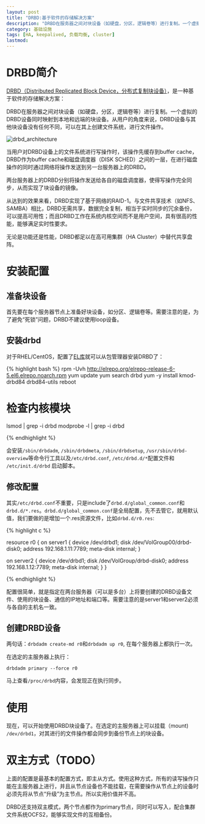 ```yaml
---
layout: post
title: "DRBD:基于软件的存储解决方案"
description: "DRBD在服务器之间对块设备（如硬盘，分区，逻辑卷等）进行复制。一个虚拟的DRBD设备同时映射到本地和远端的块设备。从用户的角度来说，DRBD设备与其他块设备没有任何不同，可以在其上创建文件系统，进行文件操作。"
category: 基础设施
tags: [HA, keepalived, 负载均衡, cluster]
lastmod: 
---
```


# DRBD简介

[DRBD（Distributed Replicated Block Device，分布式复制块设备）](http://www.drbd.org/ )，是一种基于软件的存储解决方案：

DRBD在服务器之间对块设备（如硬盘，分区，逻辑卷等）进行复制。一个虚拟的DRBD设备同时映射到本地和远端的块设备。从用户的角度来说，DRBD设备与其他块设备没有任何不同，可以在其上创建文件系统，进行文件操作。

![drbd_architecture](/images/2013/drbd/drbd_architecture.png)

当用户对DRBD设备上的文件系统进行写操作时，该操作先缓存到buffer cache，DRBD作为buffer cache和磁盘调度器（DISK SCHED）之间的一层，在进行磁盘操作的同时通过网络将操作发送到另一台服务器上的DRBD。


两台服务器上的DRBD分别将操作发送给各自的磁盘调度器，使得写操作完全同步，从而实现了块设备的镜像。


从达到的效果来看，DRBD实现了基于网络的RAID-1。与文件共享技术（如NFS、SAMBA）相比，DRBD无需共享，数据完全复制，相当于实时同步的冗余备份，可以提高可用性；而且DRBD工作在系统内核空间而不是用户空间，具有很高的性能，能够满足实时性要求。


无论是功能还是性能，DRBD都足以在高可用集群（HA Cluster）中替代共享盘阵。


# 安装配置

## 准备块设备

首先要在每个服务器节点上准备好块设备，如分区、逻辑卷等。需要注意的是，为了避免“死锁”问题，DRBD不建议使用loop设备。

## 安装drbd

对于RHEL/CentOS，配置了[EL库](http://elrepo.org)就可以从包管理器安装DRBD了：

{% highlight bash %}
rpm -Uvh http://elrepo.org/elrepo-release-6-5.el6.elrepo.noarch.rpm
yum update
yum search drbd
yum -y install kmod-drbd84 drbd84-utils
reboot
 # 检查内核模块
lsmod | grep -i drbd
modprobe -l | grep -i drbd

{% endhighlight %}

会安装`/sbin/drbdadm`, `/sbin/drbdmeta`, `/sbin/drbdsetup`, `/usr/sbin/drbd-overview`等命令行工具以及`/etc/drbd.conf`, `/etc/drbd.d/*`配置文件和 `/etc/init.d/drbd` 启动脚本。

## 修改配置

其实`/etc/drbd.conf`不重要，只是include了`drbd.d/global_common.conf`和`drbd.d/*.res`。`drbd.d/global_common.conf`是全局配置，先不去管它，就用默认值，我们要做的是增加一个.res资源文件，比如`drbd.d/r0.res`:

{% highlight c %}

resource r0 {
  on server1 {
    device    /dev/drbd1; 
    disk      /dev/VolGroup00/drbd-disk0;
    address   192.168.1.11:7789;
    meta-disk internal;
  }

  on server2 {
    device    /dev/drbd1; 
    disk      /dev/VolGroup/drbd-disk0;
    address   192.168.1.12:7789;
    meta-disk internal;
  }
}

{% endhighlight %}


配置很简单，就是指定在两台服务器（可以是多台）上将要创建的DRBD设备文件、使用的块设备、通信的IP地址和端口等。需要注意的是server1和server2必须与各自的主机名一致。

## 创建DRBD设备

两句话：`drbdadm create-md r0`和`drbdadm up r0`, 在每个服务器上都执行一次。

在选定的主服务器上执行：

`drbdadm primary --force r0`

马上查看`/proc/drbd`内容，会发现正在执行同步。

# 使用

现在，可以开始使用DRBD块设备了。在选定的主服务器上可以挂载（mount) `/dev/drbd1`，对其进行的文件操作都会同步到备份节点上的块设备。

# 双主方式（TODO）

上面的配置是最基本的配置方式，即主从方式。使用这种方式，所有的读写操作只能在主服务器上进行，并且从节点设备也不能挂载，在需要操作从节点上的设备时必须先将从节点“升级”为主节点。所以实用价值并不高。

DRBD还支持双主模式，两个节点都作为primary节点，同时可以写入，配合集群文件系统OCFS2，能够实现文件的互相备份。





